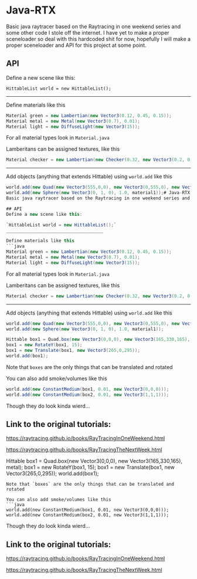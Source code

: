 # Java-RTX
Basic java raytracer based on the Raytracing in one weekend series and some other code I stole off the internet. I have yet to make a proper sceneloader so deal with this hardcoded shit for now, hopefully I will make a proper sceneloader and API for this project at some point.

## API
Define a new scene like this:

`HittableList world = new HittableList();`
_____________________________________

Define materials like this
```java
Material green = new Lambertian(new Vector3(0.12, 0.45, 0.15));
Material metal = new Metal(new Vector3(0.7), 0.01);
Material light = new DiffuseLight(new Vector3(15));
```
For all material types look in `Material.java`

Lamberitans can be assigned textures, like this
```java
Material checker = new Lambertian(new Checker(0.32, new Vector3(0.2, 0.3, 0.1), new Vector3(0.9)));
```
_____________________________________

Add objects (anything that extends Hittable) using `world.add` like this
```java
world.add(new Quad(new Vector3(555,0,0), new Vector3(0,555,0), new Vector3(0,0,555), green)); // Example of adding a green quad
world.add(new Sphere(new Vector3(0, 1, 0), 1.0, material1));# Java-RTX
Basic java raytracer based on the Raytracing in one weekend series and some other code I stole off the internet. I have yet to make a proper sceneloader so deal with this hardcoded shit for now, hopefully I will make a proper sceneloader and API for this project at some point.

## API
Define a new scene like this:

`HittableList world = new HittableList();`
_____________________________________

Define materials like this
```java
Material green = new Lambertian(new Vector3(0.12, 0.45, 0.15));
Material metal = new Metal(new Vector3(0.7), 0.01);
Material light = new DiffuseLight(new Vector3(15));
```
For all material types look in `Material.java`

Lamberitans can be assigned textures, like this
```java
Material checker = new Lambertian(new Checker(0.32, new Vector3(0.2, 0.3, 0.1), new Vector3(0.9)));
```
_____________________________________

Add objects (anything that extends Hittable) using `world.add` like this
```java
world.add(new Quad(new Vector3(555,0,0), new Vector3(0,555,0), new Vector3(0,0,555), green)); // Example of adding a green quad
world.add(new Sphere(new Vector3(0, 1, 0), 1.0, material1));

Hittable box1 = Quad.box(new Vector3(0,0,0), new Vector3(165,330,165), metal);
box1 = new RotateY(box1, 15);
box1 = new Translate(box1, new Vector3(265,0,295));
world.add(box1);
```
Note that `boxes` are the only things that can be translated and rotated

You can also add smoke/volumes like this
```java
world.add(new ConstantMedium(box1, 0.01, new Vector3(0,0,0)));
world.add(new ConstantMedium(box2, 0.01, new Vector3(1,1,1)));
```
Though they do look kinda wierd...

## Link to the original tutorials: 

https://raytracing.github.io/books/RayTracingInOneWeekend.html

https://raytracing.github.io/books/RayTracingTheNextWeek.html


Hittable box1 = Quad.box(new Vector3(0,0,0), new Vector3(165,330,165), metal);
box1 = new RotateY(box1, 15);
box1 = new Translate(box1, new Vector3(265,0,295));
world.add(box1);
```
Note that `boxes` are the only things that can be translated and rotated

You can also add smoke/volumes like this
```java
world.add(new ConstantMedium(box1, 0.01, new Vector3(0,0,0)));
world.add(new ConstantMedium(box2, 0.01, new Vector3(1,1,1)));
```
Though they do look kinda wierd...

## Link to the original tutorials: 

https://raytracing.github.io/books/RayTracingInOneWeekend.html

https://raytracing.github.io/books/RayTracingTheNextWeek.html
